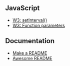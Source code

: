 ## JavaScript

- [W3: setInterval()](https://www.w3schools.com/jsref/met_win_setinterval.asp)
- [W3: Function parameters](https://www.w3schools.com/js/js_function_parameters.asp)

## Documentation

- [Make a README](https://www.makeareadme.com/)
- [Awesome README](https://github.com/matiassingers/awesome-readme)
